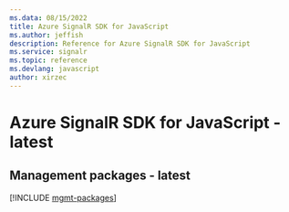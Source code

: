 ```yaml
---
ms.data: 08/15/2022
title: Azure SignalR SDK for JavaScript
ms.author: jeffish
description: Reference for Azure SignalR SDK for JavaScript
ms.service: signalr
ms.topic: reference
ms.devlang: javascript
author: xirzec
---
```

# Azure SignalR SDK for JavaScript - latest

## Management packages - latest
[!INCLUDE [mgmt-packages](signalr-mgmt-index.md)]